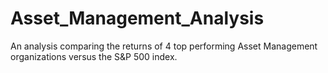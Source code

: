 # Asset_Management_Analysis
An analysis comparing the returns of 4 top performing Asset Management organizations versus the S&amp;P 500 index.
